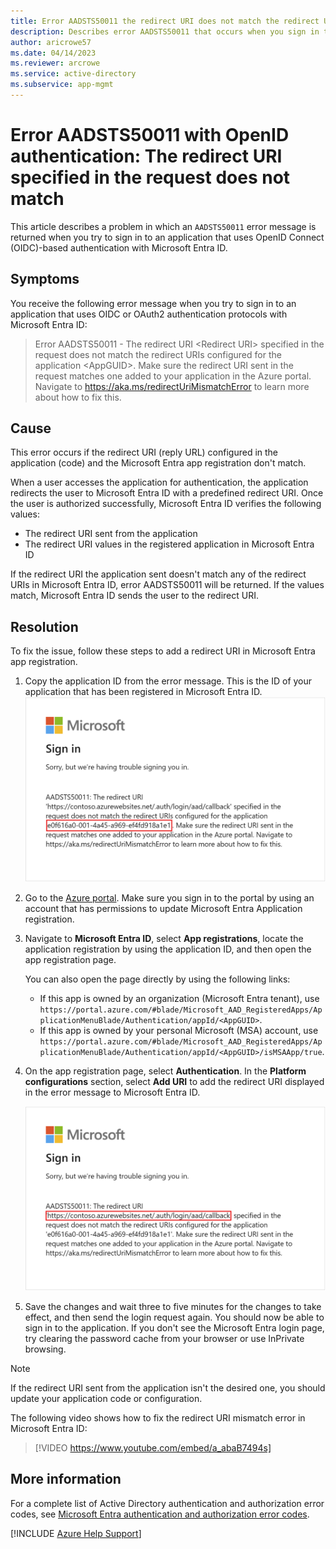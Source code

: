```yaml
---
title: Error AADSTS50011 the redirect URI does not match the redirect URIs configured for the application
description: Describes error AADSTS50011 that occurs when you sign in to an OIDC-based SSO application in Microsoft Entra ID.
author: aricrowe57
ms.date: 04/14/2023
ms.reviewer: arcrowe
ms.service: active-directory
ms.subservice: app-mgmt
---
```

# Error AADSTS50011 with OpenID authentication: The redirect URI specified in the request does not match

This article describes a problem in which an `AADSTS50011` error message is returned when you try to sign in to an application that uses OpenID Connect (OIDC)-based authentication with Microsoft Entra ID.

## Symptoms

You receive the following error message when you try to sign in to an application that uses OIDC or OAuth2 authentication protocols with Microsoft Entra ID:

>Error AADSTS50011 - The redirect URI \<Redirect URI\> specified in the request does not match the redirect URIs configured for the application \<AppGUID\>. Make sure the redirect URI sent in the request matches one added to your application in the Azure portal. Navigate to https://aka.ms/redirectUriMismatchError to learn more about how to fix this.

## Cause

This error occurs if the redirect URI (reply URL) configured in the application (code) and the Microsoft Entra app registration don't match.

When a user accesses the application for authentication, the application redirects the user to Microsoft Entra ID with a predefined redirect URI. Once the user is authorized successfully, Microsoft Entra ID verifies the following values:

- The redirect URI sent from the application
- The redirect URI values in the registered application in Microsoft Entra ID

If the redirect URI the application sent doesn't match any of the redirect URIs in Microsoft Entra ID, error AADSTS50011 will be returned. If the values match, Microsoft Entra ID sends the user to the redirect URI.

## Resolution

To fix the issue, follow these steps to add a redirect URI in Microsoft Entra app registration.

1. Copy the application ID from the error message. This is the ID of your application that has been registered in Microsoft Entra ID.
    ![The screenshot about the application ID in AADSTS50011 error message](media\error-code-AADSTS50011-redirect-uri-mismatch\aadsts50011-error-appid.png)

1. Go to the [Azure portal](https://portal.azure.com). Make sure you sign in to the portal by using an account that has permissions to update Microsoft Entra Application registration.
1. Navigate to **Microsoft Entra ID**, select **App registrations**, locate the application registration by using the application ID, and then open the app registration page.

    You can also open the page directly by using the following links:

    - If this app is owned by an organization (Microsoft Entra tenant), use `https://portal.azure.com/#blade/Microsoft_AAD_RegisteredApps/ApplicationMenuBlade/Authentication/appId/<AppGUID>`.
    - If this app is owned by your personal Microsoft (MSA) account, use `https://portal.azure.com/#blade/Microsoft_AAD_RegisteredApps/ApplicationMenuBlade/Authentication/appId/<AppGUID>/isMSAApp/true`.

1. On the app registration page, select **Authentication**. In the **Platform configurations** section, select **Add URI** to add the redirect URI displayed in the error message to Microsoft Entra ID.

    ![The screenshot about redirect URI in the AADSTS50011 error message](media\error-code-AADSTS50011-redirect-uri-mismatch\aadsts50011-error-redirecturi.png)

1. Save the changes and wait three to five minutes for the changes to take effect, and then send the login request again. You should now be able to sign in to the application. If you don't see the Microsoft Entra login page, try clearing the password cache from your browser or use InPrivate browsing.

>[!Note]
>If the redirect URI sent from the application isn't the desired one, you should update your application code or configuration.

The following video shows how to fix the redirect URI mismatch error in Microsoft Entra ID:

> [!VIDEO https://www.youtube.com/embed/a_abaB7494s]

## More information

For a complete list of Active Directory authentication and authorization error codes, see [Microsoft Entra authentication and authorization error codes](/azure/active-directory/develop/reference-aadsts-error-codes).

[!INCLUDE [Azure Help Support](../../includes/azure-help-support.md)]
